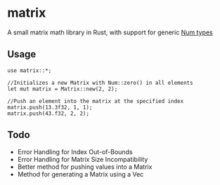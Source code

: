 # matrix
A small matrix math library in Rust, with support for generic [Num types](http://rust-num.github.io/num/num/index.html)

## Usage
```
use matrix::*;

//Initializes a new Matrix with Num::zero() in all elements
let mut matrix = Matrix::new(2, 2);

//Push an element into the matrix at the specified index
matrix.push(13.3f32, 1, 1);
matrix.push(43.f32, 2, 2);
```

## Todo
- Error Handling for Index Out-of-Bounds
- Error Handling for Matrix Size Incompatibility
- Better method for pushing values into a Matrix
- Method for generating a Matrix using a Vec
